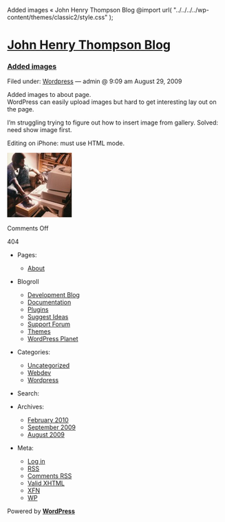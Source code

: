  Added images « John Henry Thompson Blog @import url( "../../../../wp-content/themes/classic2/style.css" );                

[John Henry Thompson Blog](../../../../index.md)
==================================================

### [Added images](index.md)

Filed under: [Wordpress](../../../../category/wordpress/index.html "View all posts in Wordpress") — admin @ 9:09 am August 29, 2009

Added images to about page.  
WordPress can easily upload images but hard to get interesting lay out on the page.

I’m struggling trying to figure out how to insert image from gallery. Solved: need show image first.

Editing on iPhone: must use HTML mode.

[![83_jt_ibm_pc](../../../../wp-content/uploads/2009/08/83_jt_ibm_pc-150x150.jpg "83_jt_ibm_pc")](../../../../about/83_jt_ibm_pc/index.md)

Comments Off

404

*   Pages:
    *   [About](../../../../about/index.html "About")
*   Blogroll
    *   [Development Blog](http://wordpress.org/development/)
    *   [Documentation](http://codex.wordpress.org/)
    *   [Plugins](http://wordpress.org/extend/plugins/)
    *   [Suggest Ideas](http://wordpress.org/extend/ideas/)
    *   [Support Forum](http://wordpress.org/support/)
    *   [Themes](http://wordpress.org/extend/themes/)
    *   [WordPress Planet](http://planet.wordpress.org/)
*   Categories:
    *   [Uncategorized](../../../../category/uncategorized/index.html "View all posts filed under Uncategorized")
    *   [Webdev](../../../../category/webdev/index.html "View all posts filed under Webdev")
    *   [Wordpress](../../../../category/wordpress/index.html "View all posts filed under Wordpress")
*   Search:
    
      
    
*   Archives:
    *   [February 2010](../../../../2010/02/index.html "February 2010")
    *   [September 2009](../../../09/index.html "September 2009")
    *   [August 2009](../../index.html "August 2009")
*   Meta:
    *   [Log in](../../../../wp-login.php.md)
    *   [RSS](../../../../feed/index.rss "Syndicate this site using RSS")
    *   [Comments RSS](../../../../comments/feed/index.rss "The latest comments to all posts in RSS")
    *   [Valid XHTML](http://validator.w3.org/check/referer "This page validates as XHTML 1.0 Transitional")
    *   [XFN](http://gmpg.org/xfn/)
    *   [WP](http://wordpress.org/ "Powered by WordPress, state-of-the-art semantic personal publishing platform.")

Powered by [**WordPress**](http://wordpress.org/ "Powered by WordPress, state-of-the-art semantic personal publishing platform.")